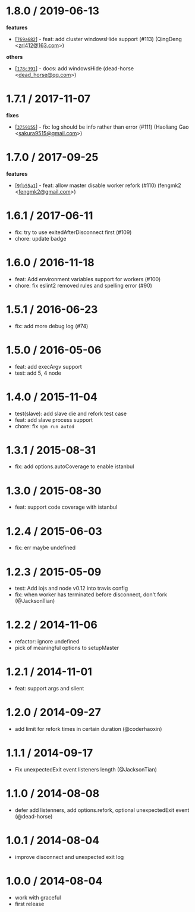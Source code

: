 
1.8.0 / 2019-06-13
==================

**features**
  * [[`769a682`](http://github.com/node-modules/cfork/commit/769a6820dc62768ccbc66696e489c0661cd5acdb)] - feat: add cluster windowsHide support (#113) (QingDeng <<zrl412@163.com>>)

**others**
  * [[`178c391`](http://github.com/node-modules/cfork/commit/178c39195066fcf0698602b5b603026e9b9c5005)] - docs: add windowsHide (dead-horse <<dead_horse@qq.com>>)

1.7.1 / 2017-11-07
==================

**fixes**
  * [[`3759155`](http://github.com/node-modules/cfork/commit/3759155234876d740d60d838e2583ca0d74aa7e3)] - fix: log should be info rather than error (#111) (Haoliang Gao <<sakura9515@gmail.com>>)

1.7.0 / 2017-09-25
==================

**features**
  * [[`9fb55a1`](http://github.com/node-modules/cfork/commit/9fb55a10f62b1da6fd7da9ac59178dd0e3a32d67)] - feat: allow master disable worker refork (#110) (fengmk2 <<fengmk2@gmail.com>>)

1.6.1 / 2017-06-11
==================

  * fix:  try to use exitedAfterDisconnect first (#109)
  * chore: update badge

1.6.0 / 2016-11-18
==================

  * feat: Add environment variables support for workers (#100)
  * chore: fix eslint2 removed rules and spelling error (#90)

1.5.1 / 2016-06-23
==================

  * fix: add more debug log (#74)

1.5.0 / 2016-05-06
==================

  * feat: add execArgv support
  * test: add 5, 4 node

1.4.0 / 2015-11-04
==================

 * test(slave): add slave die and refork test case
 * feat: add slave process support
 * chore: fix `npm run autod`

1.3.1 / 2015-08-31
==================

 * fix: add options.autoCoverage to enable istanbul

1.3.0 / 2015-08-30
==================

 * feat: support code coverage with istanbul

1.2.4 / 2015-06-03
==================

 * fix: err maybe undefined

1.2.3 / 2015-05-09
==================

 * test: Add iojs and node v0.12 into travis config
 * fix: when worker has terminated before disconnect, don't fork (@JacksonTian)

1.2.2 / 2014-11-06
==================

 * refactor: ignore undefined
 * pick of meaningful options to setupMaster

1.2.1 / 2014-11-01
==================

 * feat: support args and slient

1.2.0 / 2014-09-27
==================

 * add limit for refork times in certain duration (@coderhaoxin)

1.1.1 / 2014-09-17
==================

 * Fix unexpectedExit event listeners length (@JacksonTian)

1.1.0 / 2014-08-08
==================

 * defer add listenners, add options.refork, optional unexpectedExit event (@dead-horse)

1.0.1 / 2014-08-04
==================

 * improve disconnect and unexpected exit log

1.0.0 / 2014-08-04
==================

 * work with graceful
 * first release
